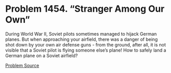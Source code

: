 # Problem 1454. “Stranger Among Our Own”

During World War II, Soviet pilots sometimes managed to hijack German planes. But when approaching your airfield, there was a danger of being shot down by your own air defense guns - from the ground, after all, it is not visible that a Soviet pilot is flying someone else’s plane! How to safely land a German plane on a Soviet airfield?

[Problem Source](https://www.trizland.ru/tasks/6225/)